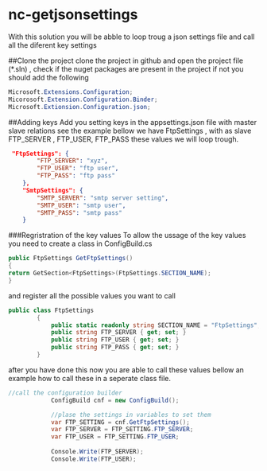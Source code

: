 # nc-getjsonsettings
With this solution you will be abble to loop troug a json settings file and call all the diferent key settings

##Clone the project
clone the project in github and open the project file (*.sln) , check if the nuget packages are present in the project if not you should add the following
```c#
Microsoft.Extensions.Configuration;
Micorosoft.Extension.Configuration.Binder;
Microsoft.Extionsion.Configuration.json;
```

##Adding keys
Add you setting keys in the appsettings.json file with master slave relations see the example bellow we have FtpSettings , with as slave FTP_SERVER , FTP_USER, FTP_PASS these values we will loop trough.
```json
 "FtpSettings": {
        "FTP_SERVER": "xyz",
        "FTP_USER": "ftp user",
        "FTP_PASS": "ftp pass"
    },
    "SmtpSettings": {
        "SMTP_SERVER": "smtp server setting",
        "SMTP_USER": "smtp user",
        "SMTP_PASS": "smtp pass"
    }
```
###Regristration of the key values
To allow the ussage of the key values you need to create a class in ConfigBuild.cs
```c#
public FtpSettings GetFtpSettings()
{
return GetSection<FtpSettings>(FtpSettings.SECTION_NAME);
}
```
and register all the possible values you want to call
````c#
public class FtpSettings
        {
            public static readonly string SECTION_NAME = "FtpSettings";
            public string FTP_SERVER { get; set; }
            public string FTP_USER { get; set; }
            public string FTP_PASS { get; set; }
        }
````
after you have done this now you are able to call these values bellow an example how to call these in a seperate class file.

````c#
//call the configuration builder
            ConfigBuild cnf = new ConfigBuild();

            //plase the settings in variables to set them
            var FTP_SETTING = cnf.GetFtpSettings();
            var FTP_SERVER = FTP_SETTING.FTP_SERVER;
            var FTP_USER = FTP_SETTING.FTP_USER;
            
            Console.Write(FTP_SERVER);
            Console.Write(FTP_USER);
````

